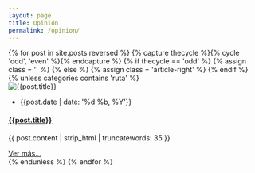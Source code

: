 ```yaml
---
layout: page
title: Opinión
permalink: /opinion/
---
```


<!-- blog post -->
<section class="section">
  <div class="container">
    <div class="row">
      {% for post in site.posts reversed %}
      {% capture thecycle %}{% cycle 'odd', 'even' %}{% endcapture %}
      {% if thecycle == 'odd' %}
      {% assign class = '' %}
      {% else %}
      {% assign class = 'article-right' %}
      {% endif %}
      {% unless categories contains 'ruta' %}
      <div class="col-12 mb-100">
        <article data-file="{{ post.url | prepend: site.baseurl }}" data-target="article" class="article-full-width {{class}}">
          <div class="post-image">
            <img class="img-fluid" src="{{post.image | relative_url}}" alt="{{post.title}}">
          </div>
          <div class="post-content">
            <ul class="list-inline d-flex justify-content-between border-bottom post-meta pb-2 mb-4">
              <li class="list-inline-item"><i class="ti-calendar mr-2"></i>{{post.date | date: '%d %b, %Y'}}</li>
            </ul>
            <h4 class="mb-4"><a href="{{ post.url | prepend: site.baseurl }}" class="text-dark">{{post.title}}</a></h4>
            <p class="mb-0 post-summary">{{ post.content | strip_html | truncatewords: 35 }}</p>
            <a class="btn btn-transparent mb-4" href="{{ post.url | prepend: site.baseurl }}">Ver más...</a>
          </div>
        </article>
      </div>
      {% endunless %}
      {% endfor %}
    </div>
  </div>
</section>
<!-- /blog post -->